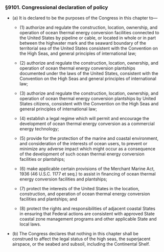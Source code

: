 ### §9101. Congressional declaration of policy
* (a) It is declared to be the purposes of the Congress in this chapter to—

  * (1) authorize and regulate the construction, location, ownership, and operation of ocean thermal energy conversion facilities connected to the United States by pipeline or cable, or located in whole or in part between the highwater mark and the seaward boundary of the territorial sea of the United States consistent with the Convention on the High Seas, and general principles of international law;

  * (2) authorize and regulate the construction, location, ownership, and operation of ocean thermal energy conversion plantships documented under the laws of the United States, consistent with the Convention on the High Seas and general principles of international law;

  * (3) authorize and regulate the construction, location, ownership, and operation of ocean thermal energy conversion plantships by United States citizens, consistent with the Convention on the High Seas and general principles of international law;

  * (4) establish a legal regime which will permit and encourage the development of ocean thermal energy conversion as a commercial energy technology;

  * (5) provide for the protection of the marine and coastal environment, and consideration of the interests of ocean users, to prevent or minimize any adverse impact which might occur as a consequence of the development of such ocean thermal energy conversion facilities or plantships;

  * (6) make applicable certain provisions of the Merchant Marine Act, 1936 (46 U.S.C. 1177 et seq.) to assist in financing of ocean thermal energy conversion facilities and plantships;

  * (7) protect the interests of the United States in the location, construction, and operation of ocean thermal energy conversion facilities and plantships; and

  * (8) protect the rights and responsibilities of adjacent coastal States in ensuring that Federal actions are consistent with approved State coastal zone management programs and other applicable State and local laws.


* (b) The Congress declares that nothing in this chapter shall be construed to affect the legal status of the high seas, the superjacent airspace, or the seabed and subsoil, including the Continental Shelf.
